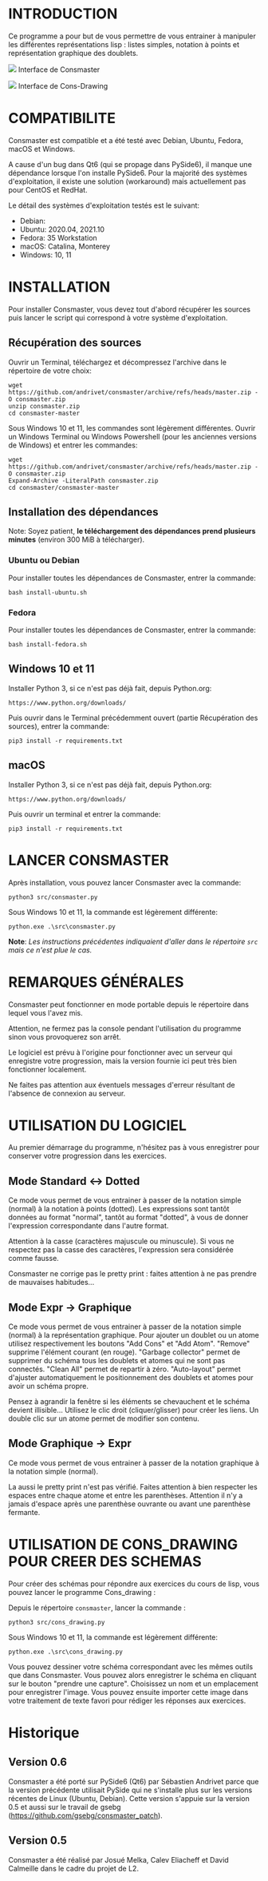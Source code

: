 
# INTRODUCTION

Ce programme a pour but de vous permettre de vous entrainer à manipuler les différentes représentations lisp : listes simples, notation à points et représentation graphique des doublets.

![](doc/consmaster.png)
Interface de Consmaster

![](doc/cons_drawing.png)
Interface de Cons-Drawing


# COMPATIBILITE

Consmaster est compatible et a été testé avec Debian, Ubuntu, Fedora, macOS et Windows.

A cause d'un bug dans Qt6 (qui se propage dans PySide6), il manque une dépendance lorsque l'on installe PySide6.
Pour la majorité des systèmes d'exploitation, il existe une solution (workaround) mais actuellement pas pour CentOS et RedHat.

Le détail des systèmes d'exploitation testés est le suivant:

* Debian: 
* Ubuntu: 2020.04, 2021.10
* Fedora: 35 Workstation
* macOS: Catalina, Monterey
* Windows: 10, 11


# INSTALLATION

Pour installer Consmaster, vous devez tout d'abord récupérer les sources puis lancer le script qui correspond à votre système d'exploitation.

## Récupération des sources

Ouvrir un Terminal, téléchargez et décompressez l'archive dans le répertoire de votre choix:

    wget https://github.com/andrivet/consmaster/archive/refs/heads/master.zip -O consmaster.zip
    unzip consmaster.zip
    cd consmaster-master

Sous Windows 10 et 11, les commandes sont légèrement différentes.
Ouvrir un Windows Terminal ou Windows Powershell (pour les anciennes versions de Windows) et entrer les commandes:

    wget https://github.com/andrivet/consmaster/archive/refs/heads/master.zip -O consmaster.zip
    Expand-Archive -LiteralPath consmaster.zip
    cd consmaster/consmaster-master

## Installation des dépendances

Note: Soyez patient, **le téléchargement des dépendances prend plusieurs minutes** (environ 300 MiB à télécharger).

### Ubuntu ou Debian

Pour installer toutes les dépendances de Consmaster, entrer la commande:

    bash install-ubuntu.sh

### Fedora

Pour installer toutes les dépendances de Consmaster, entrer la commande:

    bash install-fedora.sh

## Windows 10 et 11

Installer Python 3, si ce n'est pas déjà fait, depuis Python.org:

    https://www.python.org/downloads/

Puis ouvrir dans le Terminal précédemment ouvert (partie Récupération des sources), entrer la commande:

    pip3 install -r requirements.txt

## macOS

Installer Python 3, si ce n'est pas déjà fait, depuis Python.org:

    https://www.python.org/downloads/

Puis ouvrir un terminal et entrer la commande:

    pip3 install -r requirements.txt


# LANCER CONSMASTER

Après installation, vous pouvez lancer Consmaster avec la commande:

    python3 src/consmaster.py

Sous Windows 10 et 11, la commande est légèrement différente:

    python.exe .\src\consmaster.py

**Note**: *Les instructions précédentes indiquaient d'aller dans le répertoire `src` mais ce n'est plue le cas.*


# REMARQUES GÉNÉRALES

Consmaster peut fonctionner en mode portable depuis le répertoire dans lequel vous l'avez mis.

Attention, ne fermez pas la console pendant l'utilisation du programme sinon vous provoquerez son arrêt.

Le logiciel est prévu à l'origine pour fonctionner avec un serveur qui enregistre votre progression, mais la version fournie ici peut très bien fonctionner localement.

Ne faites pas attention aux éventuels messages d'erreur résultant de l'absence de connexion au serveur.

# UTILISATION DU LOGICIEL

Au premier démarrage du programme, n'hésitez pas à vous enregistrer pour conserver votre progression dans les exercices.

## Mode Standard <-> Dotted

Ce mode vous permet de vous entrainer à passer de la notation simple (normal) à la notation à points (dotted). Les expressions sont tantôt données au format "normal", tantôt au format "dotted", à vous de donner l'expression correspondante dans l'autre format.

Attention à la casse (caractères majuscule ou minuscule). Si vous ne respectez pas la casse des caractères, l'expression sera considérée comme fausse.

Consmaster ne corrige pas le pretty print : faites attention à ne pas prendre de mauvaises habitudes...

## Mode Expr -> Graphique

Ce mode vous permet de vous entrainer à passer de la notation simple (normal) à la représentation graphique. Pour ajouter un doublet ou un atome utilisez respectivement les boutons "Add Cons" et "Add Atom". "Remove" supprime l'élément courant (en rouge). "Garbage collector" permet de supprimer du schéma tous les doublets et atomes qui ne sont pas connectés. "Clean All" permet de repartir à zéro. "Auto-layout" permet d'ajuster automatiquement le positionnement des doublets et atomes pour avoir un schéma propre.

Pensez à agrandir la fenêtre si les éléments se chevauchent et le schéma devient illisible...
Utilisez le clic droit (cliquer/glisser) pour créer les liens.
Un double clic sur un atome permet de modifier son contenu.

## Mode Graphique -> Expr

Ce mode vous permet de vous entrainer à passer de la notation graphique à la notation simple (normal).

La aussi le pretty print n'est pas vérifié. Faites attention à bien respecter les espaces entre chaque atome et entre les parenthèses. Attention il n'y a jamais d'espace après une parenthèse ouvrante ou avant une parenthèse fermante.



# UTILISATION DE CONS_DRAWING POUR CREER DES SCHEMAS

Pour créer des schémas pour répondre aux exercices du cours de lisp, vous pouvez lancer le programme Cons_drawing :

Depuis le répertoire `consmaster`, lancer la commande :

    python3 src/cons_drawing.py

Sous Windows 10 et 11, la commande est légèrement différente:

    python.exe .\src\cons_drawing.py

Vous pouvez dessiner votre schéma correspondant avec les mêmes outils que dans Consmaster. Vous pouvez alors enregistrer le schéma en cliquant sur le bouton "prendre une capture". Choisissez un nom et un emplacement pour enregistrer l'image.
Vous pouvez ensuite importer cette image dans votre traitement de texte favori pour rédiger les réponses aux exercices.

# Historique

## Version 0.6

Consmaster a été porté sur PySide6 (Qt6) par Sébastien Andrivet parce que la version précédente utilisait PySide qui ne s'installe plus sur les versions récentes de Linux (Ubuntu, Debian).
Cette version s'appuie sur la version 0.5 et aussi sur le travail de gsebg (https://github.com/gsebg/consmaster_patch).


## Version 0.5

Consmaster a été réalisé par Josué Melka, Calev Eliacheff et David Calmeille dans le cadre du projet de L2.
